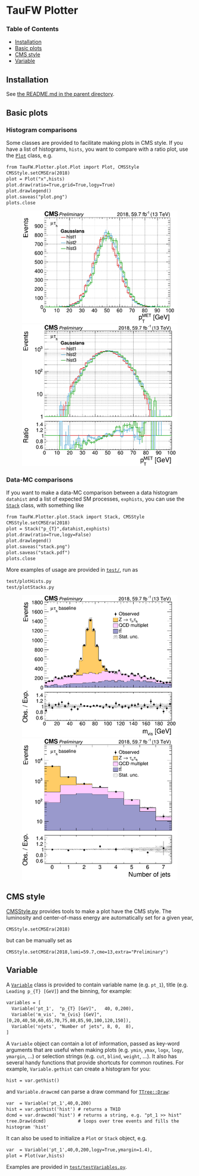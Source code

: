 # TauFW Plotter

### Table of Contents  
* [Installation](#Installation)<br>
* [Basic plots](#Basic-plots)<br>
* [CMS style](#CMS-style)<br>
* [Variable](#Variable)<br>

## Installation
See [the README.md in the parent directory](../../../#taufw).


## Basic plots

### Histogram comparisons
Some classes are provided to facilitate making plots in CMS style.
If you have a list of histograms, `hists`, you want to compare with a ratio plot,
use the [`Plot`](python/plot/Plot.py) class, e.g.
```
from TauFW.Plotter.plot.Plot import Plot, CMSStyle
CMSStyle.setCMSEra(2018)
plot = Plot("x",hists)
plot.draw(ratio=True,grid=True,logy=True)
plot.drawlegend()
plot.saveas("plot.png")
plots.close
```

<p align="center" vertical-align: middle>
  <img src="../docs/testHists.png" alt="Gaussians with Plot class" width="420" hspace="20"/>
  <img src="../docs/testHists_ratio_logy.png" alt="Gaussians with Plot class and ratio plot" width="420"/>
</p>

### Data-MC comparisons
If you want to make a data-MC comparison between a data histogram `datahist` and
a list of expected SM processes, `exphists`,
you can use the [`Stack`](python/plot/Stack.py) class, with something like
```
from TauFW.Plotter.plot.Stack import Stack, CMSStyle
CMSStyle.setCMSEra(2018)
plot = Stack("p_{T}",datahist,exphists)
plot.draw(ratio=True,logy=False)
plot.drawlegend()
plot.saveas("stack.png")
plot.saveas("stack.pdf")
plots.close
```
More examples of usage are provided in [`test/`](test/), run as
```
test/plotHists.py
test/plotStacks.py
```

<p align="center">
  <img src="../docs/testStacks_m_vis_ratio.png" alt="Data-MC with Stack class" width="420" hspace="20"/>
  <img src="../docs/testStacks_njets_ratio_logy.png" alt="Data-MC comparison with Stack class" width="420"/>
</p>


## CMS style
[CMSStyle.py](python/plot/CMSStyle.py) provides tools to make a plot have the CMS style.
The luminosity and center-of-mass energy are automatically set for a given year,
```
CMSStyle.setCMSEra(2018)
```
but can be manually set as
```
CMSStyle.setCMSEra(2018,lumi=59.7,cme=13,extra="Preliminary")
```


## Variable
A [`Variable`](python/plot/Variable.py) class is provided to contain variable name (e.g. `pt_1`),
title (e.g. `Leading p_{T} [GeV]`) and the binning, for example:
```
variables = [
  Variable('pt_1',  "p_{T} [GeV]",   40, 0,200),
  Variable('m_vis', "m_{vis} [GeV]", [0,20,40,50,60,65,70,75,80,85,90,100,120,150]),
  Variable('njets', "Number of jets", 8, 0,  8),
]
```
A `Variable` object can contain a lot of information, passed as key-word arguments that are
useful when making plots (e.g. `ymin`, `ymax`, `logx`, `logy`, `ymargin`, ...)
or selection strings (e.g. `cut`, `blind`, `weight`, ...).
It also has several handy functions that provide shortcuts for common routines.
For example, `Variable.gethist` can create a histogram for you:
```
hist = var.gethist()
```
and `Variable.drawcmd` can parse a draw command for [`TTree::Draw`](https://root.cern.ch/doc/master/classTTree.html#a73450649dc6e54b5b94516c468523e45):
```
var  = Variable('pt_1',40,0,200)
hist = var.gethist('hist') # returns a TH1D
dcmd = var.drawcmd('hist') # returns a string, e.g. "pt_1 >> hist"
tree.Draw(dcmd)            # loops over tree events and fills the histogram 'hist'
```
It can also be used to initialize a `Plot` or `Stack` object, e.g.
```
var  = Variable('pt_1',40,0,200,logy=True,ymargin=1.4),
plot = Plot(var,hists)
```
Examples are provided in [`test/testVariables.py`](test/testVariables.py).
